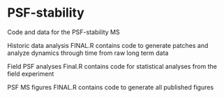 # PSF-stability
Code and data for the PSF-stability MS

Historic data analysis FINAL.R contains code to generate patches and analyze dynamics through time from raw long term data

Field PSF analyses Final.R contains code for statistical analyses from the field experiment 

PSF MS figures FINAL.R contains code to generate all published figures
